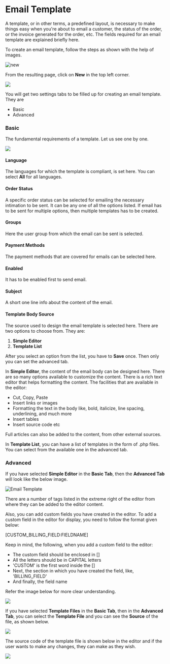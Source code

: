 # Email Template

A template, or in other terms, a predefined layout, is necessary to make things easy when you're about to email a customer, the status of the order, or the invoice generated for the order, etc. The fields required for an email template are explained briefly here.

To create an email template, follow the steps as shown with the help of images.

![new](email_template_create_new.png)

From the resulting page, click on **New** in the top left corner.

![](email_template_create_new_1.png)

You will get two settings tabs to be filled up for creating an email template. They are 
* Basic
* Advanced

### Basic
The fundamental requirements of a template. Let us see one by one.

![](email_template_create_basic.png)

#### Language
The languages for which the template is compliant, is set here. You can select **All** for all languages.
#### Order Status
A specific order status can be selected for emailing the necessary intimation to be sent. It can be any one of all the options listed. If email has to be sent for multiple options, then multiple templates has to be created.

#### Groups
Here the user group from which the email can be sent is selected.

#### Payment Methods
The payment methods that are covered for emails can be selected here.

#### Enabled
It has to be enabled first to send email.

#### Subject
A short one line info about the content of the email.

#### Template Body Source
The source used to design the email template is selected here. There are two options to choose from. They are:
1. **Simple Editor**
2. **Template List**

After you select an option from the list, you have to **Save** once. Then only you can set the advanced tab.

In **Simple Editor**, the content of the email body can be designed here. There are so many options available to customize the content. There is a rich text editor that helps formatting the content.
The facilities that are available in the editor:
* Cut, Copy, Paste
* Insert links or images
* Formatting the text in the body like, bold, italicize, line spacing, underlining, and much more
* Insert tables
* Insert source code etc

Full articles can also be added to the content, from other external sources.

In **Template List**, you can have a list of templates in the form of .php files. You can select from the available one in the advanced tab.

### Advanced
If you have selected **Simple Editor** in the **Basic Tab**, then the **Advanced Tab** will look like the below image.

![Email Template](email_template.png)

There are a number of tags listed in the extreme right of the editor from where they can be added to the editor content.

Also, you can add custom fields you have created in the editor. To add a custom field in the editor for display, you need to follow the format given below:

[CUSTOM_BILLING_FIELD:FIELDNAME]

Keep in mind, the following, when you add a custom field to the editor:

* The custom field should be enclosed in []
* All the letters should be in CAPITAL letters
* 'CUSTOM' is the first word inside the []
* Next, the section in which you have created the field, like, 'BILLING_FIELD'
* And finally, the field name

Refer the image below for more clear understanding.

![](guide-to-add-custom-field.png)

If you have selected **Template Files** in the **Basic Tab**, then in the **Advanced Tab**, you can select the **Template File** and you can see the **Source** of the file, as shown below.

![](email_template_advanced.png)

The source code of the template file is shown below in the editor and if the user wants to make any changes, they can make as they wish.

![](email_template_advanced_1.png)


